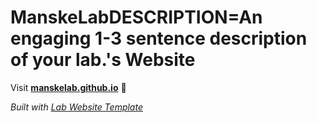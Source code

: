 
# ManskeLabDESCRIPTION=An engaging 1-3 sentence description of your lab.'s Website

Visit **[manskelab.github.io](https://manskelab.github.io)** 🚀

_Built with [Lab Website Template](https://greene-lab.gitbook.io/lab-website-template-docs)_
